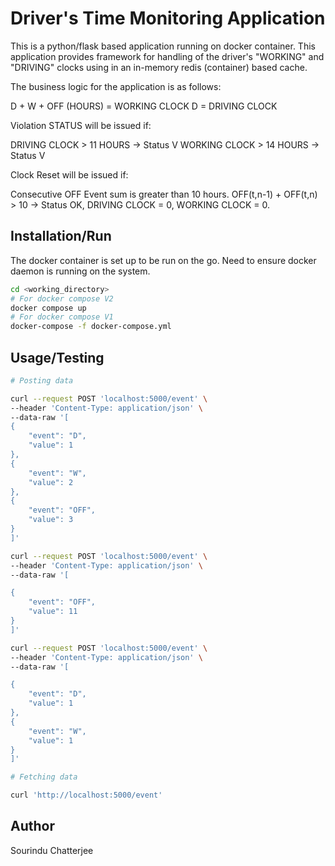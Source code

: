 # Driver's Time Monitoring Application

This is a python/flask based application running on docker container. This application provides framework for handling of the driver's "WORKING" and "DRIVING" clocks using in an in-memory redis (container) based cache.

The business logic for the application is as follows:

D + W + OFF (HOURS) = WORKING CLOCK
D = DRIVING CLOCK

Violation STATUS will be issued if:

DRIVING CLOCK > 11 HOURS -> Status V
WORKING CLOCK > 14 HOURS -> Status V

Clock Reset will be issued if:

Consecutive OFF Event sum is greater than 10 hours.
OFF(t,n-1) + OFF(t,n) > 10 -> Status OK,
DRIVING CLOCK = 0, WORKING CLOCK = 0.


## Installation/Run

The docker container is set up to be run on the go. Need to ensure docker daemon is running on the system.

```bash
cd <working_directory>
# For docker compose V2
docker compose up
# For docker compose V1
docker-compose -f docker-compose.yml
```

## Usage/Testing

```bash
# Posting data

curl --request POST 'localhost:5000/event' \
--header 'Content-Type: application/json' \
--data-raw '[
{
    "event": "D",
    "value": 1
},
{
    "event": "W",
    "value": 2
},
{
    "event": "OFF",
    "value": 3
}
]'

curl --request POST 'localhost:5000/event' \
--header 'Content-Type: application/json' \
--data-raw '[

{
    "event": "OFF",
    "value": 11
}
]'

curl --request POST 'localhost:5000/event' \
--header 'Content-Type: application/json' \
--data-raw '[

{
    "event": "D",
    "value": 1
},
{
    "event": "W",
    "value": 1
}
]'

# Fetching data

curl 'http://localhost:5000/event'
```

## Author
Sourindu Chatterjee